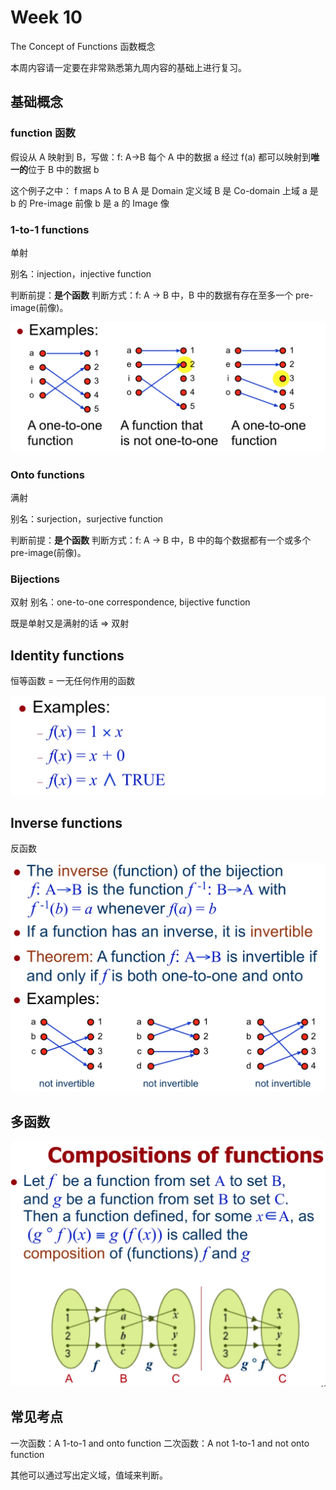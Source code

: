 # Week 10
The Concept of Functions
函数概念

本周内容请一定要在非常熟悉第九周内容的基础上进行复习。
## 基础概念
### function 函数

假设从 A 映射到 B，写做：f: A→B
每个 A 中的数据 a 经过 f(a) 都可以映射到**唯一的**位于 B 中的数据 b

这个例子之中：
f maps A to B
A 是 Domain 定义域
B 是 Co-domain 上域
a 是 b 的 Pre-image 前像
b 是 a 的 Image 像

### 1-to-1 functions
单射

别名：injection，injective function

判断前提：**是个函数**
判断方式：f: A → B 中，B 中的数据有存在至多一个 pre-image(前像)。

![](media/15163575535768/15163585074026.jpg)

### Onto functions
满射

别名：surjection，surjective function

判断前提：**是个函数**
判断方式：f: A → B 中，B 中的每个数据都有一个或多个 pre-image(前像)。

### Bijections
双射
别名：one-to-one correspondence, bijective function

既是单射又是满射的话 => 双射

## Identity functions
恒等函数 = 一无任何作用的函数

![](media/15163575535768/15163600164047.jpg)

## Inverse functions
反函数

![](media/15163575535768/15163601189939.jpg)


## 多函数
![](media/15163575535768/15163606435884.jpg)


## 常见考点
一次函数：A 1-to-1 and onto function
二次函数：A not 1-to-1 and not onto function

其他可以通过写出定义域，值域来判断。


